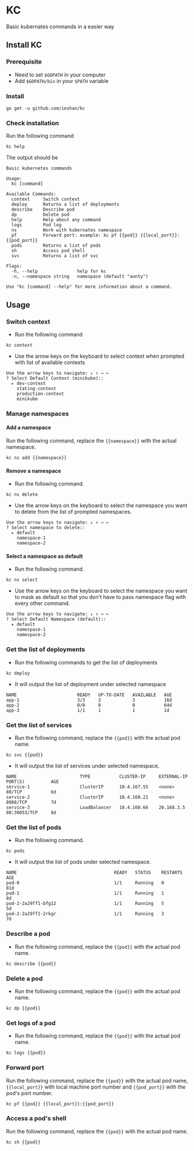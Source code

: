 # KC
Basic kubernates commands in a easier way

## Install KC

### Prerequisite

- Need to set `$GOPATH` in your computer
- Add `$GOPATH/bin` in your `$PATH` variable

### Install

```
go get -u github.com/ieshan/kc
```

### Check installation
Run the following command
```
kc help
```
The output should be
```
Basic kubernetes commands

Usage:
  kc [command]

Available Commands:
  context     Switch context
  deploy      Returns a list of deployments
  describe    Describe pod
  dp          Delete pod
  help        Help about any command
  logs        Pod log
  ns          Work with kubernates namespace
  pf          Forward port: example: kc pf {{pod}} {{local_port}}:{{pod_port}}
  pods        Returns a list of pods
  sh          Access pod shell
  svc         Returns a list of svc

Flags:
  -h, --help               help for kc
  -n, --namespace string   namespace (default "aunty")

Use "kc [command] --help" for more information about a command.
```

## Usage

### Switch context
* Run the following command
```
kc context
```
* Use the arrow keys on the keyboard to select context when prompted with list of available contexts
```
Use the arrow keys to navigate: ↓ ↑ → ←
? Select Default Context (minikube)::
  ▸ dev-context
    stating-context
    production-context
    minikube
```

### Manage namespaces
#### Add a namespace
Run the following command, replace the `{{namespace}}` with the actual namespace.
```
kc ns add {{namespace}}
```
#### Remove a namespace
* Run the following command.
```
kc ns delete
```
* Use the arrow keys on the keyboard to select the namespace you want to delete from the list of prompted namespaces.
```
Use the arrow keys to navigate: ↓ ↑ → ←
? Select namespace to delete::
  ▸ default
    namespace-1
    namespace-2
```

#### Select a namespace as default
* Run the following command.
```
kc ns select
```
* Use the arrow keys on the keyboard to select the namespace you want to mask as default so that you don't have to pass namespace flag with every other command.
```
Use the arrow keys to navigate: ↓ ↑ → ←
? Select Default Namespace (default)::
  ▸ default
    namespace-1
    namespace-2
```

### Get the list of deployments
* Run the following commands to get the list of deployments
```
kc deploy
```
* It will output the list of deployment under selected namespace
```
NAME                       READY   UP-TO-DATE   AVAILABLE   AGE
app-1                      3/3     3            3           16d
app-2                      0/0     0            0           64d
app-3                      1/1     1            1           1d
```

### Get the list of services
* Run the following command, replace the `{{pod}}` with the actual pod name.
```
kc svc {{pod}}
```
* It will output the list of services under selected namespace.
```
NAME                        TYPE           CLUSTER-IP     EXTERNAL-IP   PORT(S)          AGE
service-1                   ClusterIP      10.4.167.55    <none>        80/TCP           6d
service-2                   ClusterIP      10.4.168.21    <none>        8088/TCP         7d
service-3                   LoadBalancer   10.4.160.66    20.168.3.5    80:30053/TCP     8d
```

### Get the list of pods
* Run the following command.
```
kc pods
```
* It will output the list of pods under selected namespace.
```
NAME                                     READY   STATUS    RESTARTS   AGE
pod-0                                    1/1     Running   0          81d
pod-1                                    1/1     Running   1          8d
pod-2-2a29ff1-bfg12                      1/1     Running   5          5d
pod-2-2a29ff1-2rkgr                      1/1     Running   3          7d
```

### Describe a pod
* Run the following command, replace the `{{pod}}` with the actual pod name.
```
kc describe {{pod}}
```

### Delete a pod
* Run the following command, replace the `{{pod}}` with the actual pod name.
```
kc dp {{pod}}
```

### Get logs of a pod
* Run the following command, replace the `{{pod}}` with the actual pod name.
```
kc logs {{pod}}
```

### Forward port
Run the following command, replace the `{{pod}}` with the actual pod name, `{{local_port}}` with local machine port number and `{{pod_port}}` with the pod's port number.
```
kc pf {{pod}} {{local_port}}:{{pod_port}}
```

### Access a pod's shell
Run the following command, replace the `{{pod}}` with the actual pod name.
```
kc sh {{pod}}
```
